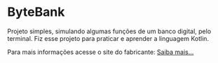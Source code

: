 # ByteBank
Projeto simples, simulando algumas funções de um banco digital, pelo terminal. Fiz esse projeto 
para praticar e aprender a linguagem Kotlin.

Para mais informações acesse o site do fabricante:
<a href="https://blog.jetbrains.com/pt-br/kotlin/2021/05/kotlin-1-5-0-released/"> Saiba mais... </a>
